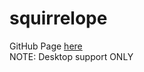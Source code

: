 # squirrelope
GitHub Page <a href='https://f0restf1re.github.io/squirrelope/'>here</a>
<br> NOTE: Desktop support ONLY
